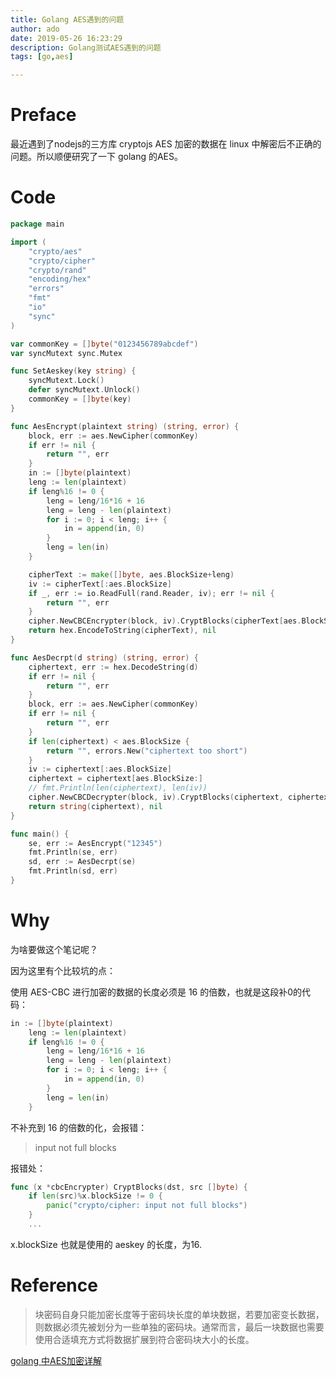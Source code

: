 ```yaml
---
title: Golang AES遇到的问题
author: ado
date: 2019-05-26 16:23:29
description: Golang测试AES遇到的问题
tags: [go,aes]

---
```


# Preface

最近遇到了nodejs的三方库 cryptojs AES 加密的数据在 linux 中解密后不正确的问题。所以顺便研究了一下 golang 的AES。

# Code

```go
package main

import (
	"crypto/aes"
	"crypto/cipher"
	"crypto/rand"
	"encoding/hex"
	"errors"
	"fmt"
	"io"
	"sync"
)

var commonKey = []byte("0123456789abcdef")
var syncMutext sync.Mutex

func SetAeskey(key string) {
	syncMutext.Lock()
	defer syncMutext.Unlock()
	commonKey = []byte(key)
}

func AesEncrypt(plaintext string) (string, error) {
	block, err := aes.NewCipher(commonKey)
	if err != nil {
		return "", err
	}
	in := []byte(plaintext)
	leng := len(plaintext)
	if leng%16 != 0 {
		leng = leng/16*16 + 16
		leng = leng - len(plaintext)
		for i := 0; i < leng; i++ {
			in = append(in, 0)
		}
		leng = len(in)
	}

	cipherText := make([]byte, aes.BlockSize+leng)
	iv := cipherText[:aes.BlockSize]
	if _, err := io.ReadFull(rand.Reader, iv); err != nil {
		return "", err
	}
	cipher.NewCBCEncrypter(block, iv).CryptBlocks(cipherText[aes.BlockSize:], in)
	return hex.EncodeToString(cipherText), nil
}

func AesDecrpt(d string) (string, error) {
	ciphertext, err := hex.DecodeString(d)
	if err != nil {
		return "", err
	}
	block, err := aes.NewCipher(commonKey)
	if err != nil {
		return "", err
	}
	if len(ciphertext) < aes.BlockSize {
		return "", errors.New("ciphertext too short")
	}
	iv := ciphertext[:aes.BlockSize]
	ciphertext = ciphertext[aes.BlockSize:]
	// fmt.Println(len(ciphertext), len(iv))
	cipher.NewCBCDecrypter(block, iv).CryptBlocks(ciphertext, ciphertext)
	return string(ciphertext), nil
}

func main() {
	se, err := AesEncrypt("12345")
	fmt.Println(se, err)
	sd, err := AesDecrpt(se)
	fmt.Println(sd, err)
}

```

# Why

为啥要做这个笔记呢？

因为这里有个比较坑的点：

使用 AES-CBC 进行加密的数据的长度必须是 16 的倍数，也就是这段补0的代码：

```go
in := []byte(plaintext)
	leng := len(plaintext)
	if leng%16 != 0 {
		leng = leng/16*16 + 16
		leng = leng - len(plaintext)
		for i := 0; i < leng; i++ {
			in = append(in, 0)
		}
		leng = len(in)
	}
```

不补充到 16 的倍数的化，会报错：

> input not full blocks

报错处：

```go
func (x *cbcEncrypter) CryptBlocks(dst, src []byte) {
	if len(src)%x.blockSize != 0 {
		panic("crypto/cipher: input not full blocks")
	}
    ...
```

x.blockSize 也就是使用的 aeskey 的长度，为16.

# Reference

> 块密码自身只能加密长度等于密码块长度的单块数据，若要加密变长数据，则数据必须先被划分为一些单独的密码块。通常而言，最后一块数据也需要使用合适填充方式将数据扩展到符合密码块大小的长度。

[golang 中AES加密详解](https://studygolang.com/articles/7302)


